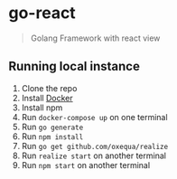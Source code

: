 # go-react

> Golang Framework with react view

## Running local instance

 1. Clone the repo
 2. Install [Docker](https://www.docker.com/)
 3. Install npm
 4. Run `docker-compose up` on one terminal
 5. Run `go generate`
 6. Run `npm install`
 7. Run `go get github.com/oxequa/realize`
 8. Run `realize start` on another terminal
 9. Run `npm start` on another terminal
